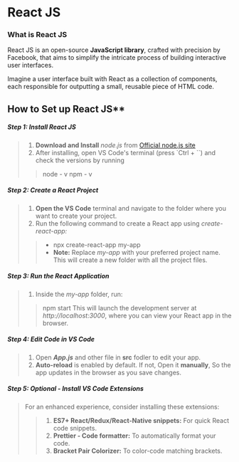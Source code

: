 # React JS

### What is React JS

React JS is an open-source **JavaScript library**, crafted with precision by Facebook, that aims to simplify the intricate process of building interactive user interfaces. 

Imagine a user interface built with React as a collection of components, each responsible for outputting a small, reusable piece of HTML code.

## How to Set up React JS**

##### Step 1: Install React JS

> 1. **Download and Install** *node.js* from [Official node.js site](https://nodejs.org/en)
> 2. After installing, open VS Code's terminal (press `Ctrl + ``) and check the versions by running
>> node - v
>> npm - v

##### Step 2: Create a React Project

> 1. **Open the VS Code** terminal and navigate to the folder where you want to create your project.
> 2. Run the following command to create a React app using *create-react-app:*
>> - npx create-react-app my-app
>> - **Note:** Replace *my-app* with your preferred project name. This will create a new folder with all the project files.

##### Step 3: Run the React Application

> 1. Inside the  *my-app* folder, run:
>> npm start
> This will launch the development server at *http://localhost:3000*, where you can view your React app in the browser.

##### Step 4: Edit Code in VS Code

> 1. Open ***App.js*** and other file in **src** fodler to edit your app.
> 2. **Auto-reload** is enabled by default. If not, Open it **manually**, So the app updates in the browser as you save changes.

##### Step 5: Optional - Install VS Code Extensions
> For an enhanced experience, consider installing these extensions:
>> 1. **ES7+ React/Redux/React-Native snippets:** For quick React code snippets.
>> 2. **Prettier - Code formatter:** To automatically format your code.
>> 3. **Bracket Pair Colorizer:** To color-code matching brackets.
